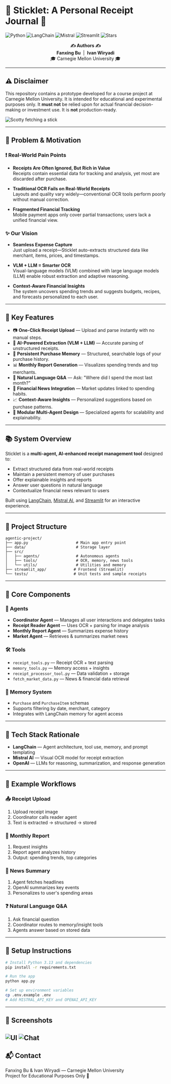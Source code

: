 # 🌿 Sticklet: A Personal Receipt Journal 🐶

![Python](https://img.shields.io/badge/language-Python-blue)
![LangChain](https://img.shields.io/badge/LLM%20framework-LangChain-purple)
![Mistral](https://img.shields.io/badge/OCR-MistralAI-green)
![Streamlit](https://img.shields.io/badge/UI-Streamlit-orange)
![Stars](https://img.shields.io/github/stars/your-org/your-repo?style=social)

<p align="center">
  <strong>✍️ Authors ✍️</strong><br>
  <strong>Fanxing Bu</strong> &nbsp;|&nbsp; <strong>Ivan Wiryadi</strong><br>
  🎓 Carnegie Mellon University 🎓
</p>

---

## ⚠️ Disclaimer
This repository contains a prototype developed for a course project at Carnegie Mellon University. It is intended for educational and experimental purposes only. It **must not** be relied upon for actual financial decision-making or investment use. It is **not** production-ready.

![Scotty fetching a stick](assets/logo.png)

---

## 🚩 Problem & Motivation

### ❗ Real-World Pain Points
- **Receipts Are Often Ignored, But Rich in Value**  
  Receipts contain essential data for tracking and analysis, yet most are discarded after purchase.

- **Traditional OCR Fails on Real-World Receipts**  
  Layouts and quality vary widely—conventional OCR tools perform poorly without manual correction.

- **Fragmented Financial Tracking**  
  Mobile payment apps only cover partial transactions; users lack a unified financial view.

### ✨ Our Vision
- **Seamless Expense Capture**  
  Just upload a receipt—Sticklet auto-extracts structured data like merchant, items, prices, and timestamps.

- **VLM + LLM = Smarter OCR**  
  Visual-language models (VLM) combined with large language models (LLM) enable robust extraction and adaptive reasoning.

- **Context-Aware Financial Insights**  
  The system uncovers spending trends and suggests budgets, recipes, and forecasts personalized to each user.

---

## 🌟 Key Features

- 📷 **One-Click Receipt Upload** — Upload and parse instantly with no manual steps.
- 🧠 **AI-Powered Extraction (VLM + LLM)** — Accurate parsing of unstructured receipts.
- 💾 **Persistent Purchase Memory** — Structured, searchable logs of your purchase history.
- 📊 **Monthly Report Generation** — Visualizes spending trends and top merchants.
- 💬 **Natural Language Q&A** — Ask: "Where did I spend the most last month?"
- 📰 **Financial News Integration** — Market updates linked to spending habits.
- 📈 **Context-Aware Insights** — Personalized suggestions based on purchase patterns.
- 🧩 **Modular Multi-Agent Design** — Specialized agents for scalability and explainability.

---

## 📚 System Overview
Sticklet is a **multi-agent, AI-enhanced receipt management tool** designed to:

- Extract structured data from real-world receipts
- Maintain a persistent memory of user purchases
- Offer explainable insights and reports
- Answer user questions in natural language
- Contextualize financial news relevant to users

Built using [LangChain](https://www.langchain.com/), [Mistral AI](https://mistral.ai/), and [Streamlit](https://streamlit.io/) for an interactive experience.

---

## 🧱 Project Structure
```
agentic-project/
├── app.py                     # Main app entry point
├── data/                      # Storage layer
├── src/
│   ├── agents/                # Autonomous agents
│   ├── tools/                 # OCR, memory, news tools
│   └── utils/                 # Utilities and memory
├── streamlit_app/            # Frontend (Streamlit)
└── tests/                    # Unit tests and sample receipts
```

---

## 🧠 Core Components
### 🤖 Agents
- **Coordinator Agent** — Manages all user interactions and delegates tasks
- **Receipt Reader Agent** — Uses OCR + parsing for image analysis
- **Monthly Report Agent** — Summarizes expense history
- **Market Agent** — Retrieves & summarizes market news

### 🛠 Tools
- `receipt_tools.py` — Receipt OCR + text parsing
- `memory_tools.py` — Memory access + insights
- `receipt_processor_tool.py` — Data validation + storage
- `fetch_market_data.py` — News & financial data retrieval

### 💾 Memory System
- `Purchase` and `PurchaseItem` schemas
- Supports filtering by date, merchant, category
- Integrates with LangChain memory for agent access

---

## 🤖 Tech Stack Rationale
- **LangChain** — Agent architecture, tool use, memory, and prompt templating
- **Mistral AI** — Visual OCR model for receipt extraction
- **OpenAI** — LLMs for reasoning, summarization, and response generation

---

## 🔁 Example Workflows
### 📤 Receipt Upload
1. Upload receipt image
2. Coordinator calls reader agent
3. Text is extracted → structured → stored

### 📅 Monthly Report
1. Request insights
2. Report agent analyzes history
3. Output: spending trends, top categories

### 📰 News Summary
1. Agent fetches headlines
2. OpenAI summarizes key events
3. Personalizes to user's spending areas

### ❓ Natural Language Q&A
1. Ask financial question
2. Coordinator routes to memory/insight tools
3. Agents answer based on stored data

---

## 🧪 Setup Instructions
```bash
# Install Python 3.13 and dependencies
pip install -r requirements.txt

# Run the app
python app.py

# Set up environment variables
cp .env.example .env
# Add MISTRAL_API_KEY and OPENAI_API_KEY
```

---

## 📸 Screenshots
![UI](assets/home-screenshot.png)
![Chat](assets/others/image-1.png)
---

## 📬 Contact
Fanxing Bu & Ivan Wiryadi — Carnegie Mellon University  
Project for Educational Purposes Only 🐶
